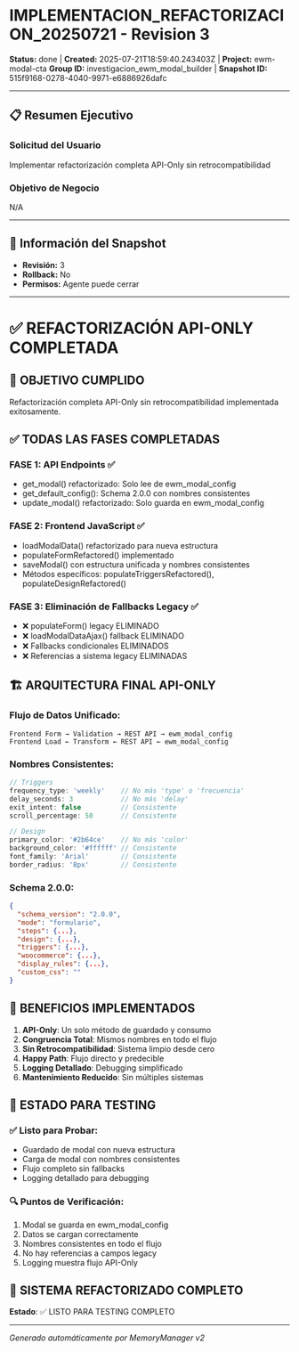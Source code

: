 # IMPLEMENTACION_REFACTORIZACION_20250721 - Revision 3

**Status:** done | **Created:** 2025-07-21T18:59:40.243403Z | **Project:** ewm-modal-cta
**Group ID:** investigacion_ewm_modal_builder | **Snapshot ID:** 515f9168-0278-4040-9971-e6886926dafc

---

## 📋 Resumen Ejecutivo
### Solicitud del Usuario
Implementar refactorización completa API-Only sin retrocompatibilidad

### Objetivo de Negocio
N/A

---

## 🔧 Información del Snapshot
- **Revisión:** 3
- **Rollback:** No
- **Permisos:** Agente puede cerrar

---

# ✅ REFACTORIZACIÓN API-ONLY COMPLETADA

## 🎯 OBJETIVO CUMPLIDO
Refactorización completa API-Only sin retrocompatibilidad implementada exitosamente.

## ✅ TODAS LAS FASES COMPLETADAS

### FASE 1: API Endpoints ✅
- get_modal() refactorizado: Solo lee de ewm_modal_config
- get_default_config(): Schema 2.0.0 con nombres consistentes
- update_modal() refactorizado: Solo guarda en ewm_modal_config

### FASE 2: Frontend JavaScript ✅
- loadModalData() refactorizado para nueva estructura
- populateFormRefactored() implementado
- saveModal() con estructura unificada y nombres consistentes
- Métodos específicos: populateTriggersRefactored(), populateDesignRefactored()

### FASE 3: Eliminación de Fallbacks Legacy ✅
- ❌ populateForm() legacy ELIMINADO
- ❌ loadModalDataAjax() fallback ELIMINADO  
- ❌ Fallbacks condicionales ELIMINADOS
- ❌ Referencias a sistema legacy ELIMINADAS

## 🏗️ ARQUITECTURA FINAL API-ONLY

### Flujo de Datos Unificado:
```
Frontend Form → Validation → REST API → ewm_modal_config
Frontend Load ← Transform ← REST API ← ewm_modal_config
```

### Nombres Consistentes:
```javascript
// Triggers
frequency_type: 'weekly'    // No más 'type' o 'frecuencia'
delay_seconds: 3            // No más 'delay'
exit_intent: false          // Consistente
scroll_percentage: 50       // Consistente

// Design  
primary_color: '#2b64ce'    // No más 'color'
background_color: '#ffffff' // Consistente
font_family: 'Arial'        // Consistente
border_radius: '8px'        // Consistente
```

### Schema 2.0.0:
```json
{
  "schema_version": "2.0.0",
  "mode": "formulario",
  "steps": {...},
  "design": {...},
  "triggers": {...},
  "woocommerce": {...},
  "display_rules": {...},
  "custom_css": ""
}
```

## 🎯 BENEFICIOS IMPLEMENTADOS

1. **API-Only**: Un solo método de guardado y consumo
2. **Congruencia Total**: Mismos nombres en todo el flujo
3. **Sin Retrocompatibilidad**: Sistema limpio desde cero
4. **Happy Path**: Flujo directo y predecible
5. **Logging Detallado**: Debugging simplificado
6. **Mantenimiento Reducido**: Sin múltiples sistemas

## 🧪 ESTADO PARA TESTING

### ✅ Listo para Probar:
- Guardado de modal con nueva estructura
- Carga de modal con nombres consistentes
- Flujo completo sin fallbacks
- Logging detallado para debugging

### 🔍 Puntos de Verificación:
1. Modal se guarda en ewm_modal_config
2. Datos se cargan correctamente
3. Nombres consistentes en todo el flujo
4. No hay referencias a campos legacy
5. Logging muestra flujo API-Only

## 🚀 SISTEMA REFACTORIZADO COMPLETO
**Estado**: ✅ LISTO PARA TESTING COMPLETO

---

*Generado automáticamente por MemoryManager v2*
